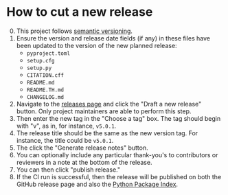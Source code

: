 # How to cut a new release

0. This project follows [semantic versioning][semver].
1. Ensure the version and release date fields (if any) in these files
   have been updated to the version of the new planned release:
    - `pyproject.toml`
    - `setup.cfg`
    - `setup.py`
    - `CITATION.cff`
    - `README.md`
    - `README.TH.md`
    - `CHANGELOG.md`
2. Navigate to the
  [releases page][releases] and
   click the "Draft a new release" button.
   Only project maintainers are able to perform this step.
3. Then enter the new tag in the "Choose a tag" box.
   The tag should begin with "v", as in, for instance, `v5.0.1`.
4. The release title should be the same as the new version tag.
   For instance, the title could be `v5.0.1`.
5. The click the "Generate release notes" button.
6. You can optionally include any particular thank-you's to contributors or
   reviewers in a note at the bottom of the release.
7. You can then click "publish release."
8. If the CI run is successful, then the release will be published on both
   the GitHub release page and also the [Python Package Index][pypi].

[semver]: https://semver.org/
[releases]: https://github.com/PyThaiNLP/pythainlp/releases
[pypi]: https://pypi.org/project/pythainlp/
